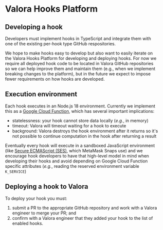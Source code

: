# Valora Hooks Platform

## Developing a hook

Developers must implement hooks in TypeScript and integrate them with
one of the existing per-hook type GitHub respositories.

We hope to make hooks easy to develop but also want to easily iterate
on the Valora Hooks Platform for developing and deploying hooks. For
now we require all deployed hook code to be located in Valora GitHub
repositories so we can help improve them and maintain them (e.g., when
we implement breaking changes to the platform), but in the future we
expect to impose fewer requirements on how hooks are developed.

## Execution environment

Each hook executes in an Node.js 18 environment. Currently we
implement this as a [Google Cloud
Function](https://cloud.google.com/functions/docs/concepts/execution-environment), which has several important implications:

- statelessness: your hook cannot store data locally (_e.g._, in memory)
- timeout: Valora will timeout waiting for a hook to execute
- background: Valora destroys the hook environment after it returns so
  it's not possible to continue computation in the hook after
  returning a result

Eventually every hook will execute in a sandboxed JavaScript
environment (like [Secure ECMAScript
(SES)](https://github.com/endojs/endo/tree/master/packages/ses), which
MetaMask Snaps use) and we encourage hook developers to have that
high-level model in mind when developing their hooks and avoid
depending on Google Cloud Function specific attributes (_e.g._, reading
the reserved environment variable `K_SERVICE`)

## Deploying a hook to Valora

To deploy your hook you must:

1. submit a PR to the appropriate GitHub repository and work with a
   Valora engineer to merge your PR; and
2. confirm with a Valora engineer that they added your hook to the
   list of enabled hooks.
